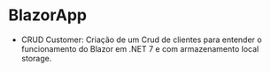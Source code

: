 # BlazorApp


- CRUD Customer: Criação de um Crud de clientes para entender o funcionamento do Blazor em .NET 7 e com armazenamento local storage.
